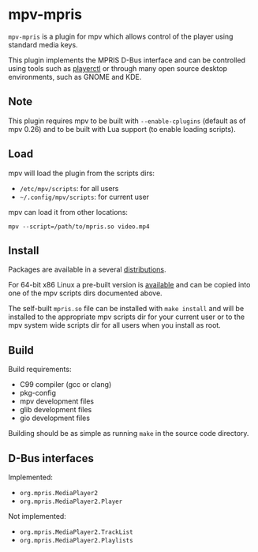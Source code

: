 # mpv-mpris

`mpv-mpris` is a plugin for mpv which allows control of the player using
standard media keys. 

This plugin implements the MPRIS D-Bus interface and can be controlled using
tools such as [playerctl](https://github.com/acrisci/playerctl) or through many
open source desktop environments, such as GNOME and KDE.

## Note

This plugin requires mpv to be built with `--enable-cplugins` (default as of mpv 0.26)
and to be built with Lua support (to enable loading scripts).

## Load

mpv will load the plugin from the scripts dirs:

- `/etc/mpv/scripts`: for all users
- `~/.config/mpv/scripts`: for current user

mpv can load it from other locations:

```
mpv --script=/path/to/mpris.so video.mp4
```

## Install

Packages are available in a several [distributions](https://repology.org/project/mpv-mpris/versions).

For 64-bit x86 Linux a pre-built version is [available](https://github.com/hoyon/mpv-mpris/releases)
and can be copied into one of the mpv scripts dirs documented above.

The self-built `mpris.so` file can be installed with `make install` and will
be installed to the appropriate mpv scripts dir for your current user or
to the mpv system wide scripts dir for all users when you install as root.

## Build

Build requirements:
 - C99 compiler (gcc or clang)
 - pkg-config
 - mpv development files
 - glib development files
 - gio development files

Building should be as simple as running `make` in the source code directory.

## D-Bus interfaces

Implemented:
- `org.mpris.MediaPlayer2` 
- `org.mpris.MediaPlayer2.Player` 

Not implemented:
- `org.mpris.MediaPlayer2.TrackList`
 - `org.mpris.MediaPlayer2.Playlists`
